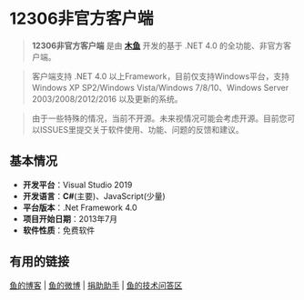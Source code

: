 # 12306非官方客户端

> **12306非官方客户端** 是由 [**木鱼**](https://blog.fishlee.net/) 开发的基于 .NET 4.0 的全功能、非官方客户端。  

> 客户端支持 .NET 4.0 以上Framework，目前仅支持Windows平台，支持Windows XP SP2/Windows Vista/Windows 7/8/10、Windows Server 2003/2008/2012/2016 以及更新的系统。

> 由于一些特殊的情况，当前不开源。未来视情况可能会考虑开源。目前您可以ISSUES里提交关于软件使用、功能、问题的反馈和建议。

## 基本情况

- **开发平台**：Visual Studio 2019
- **开发语言**：**C#**(主要)、JavaScript(少量)
- **平台版本**：.Net Framework 4.0
- **项目开始日期**：2013年7月
- **软件性质**：免费软件

## 有用的链接

[鱼的博客](https://blog.fishlee.net/) | [鱼的微博](https://weibo.com/imcfish) | [捐助助手](https://blog.fishlee.net/about/donate/) | [鱼的技术问答区](https://ask.fishlee.net/)
